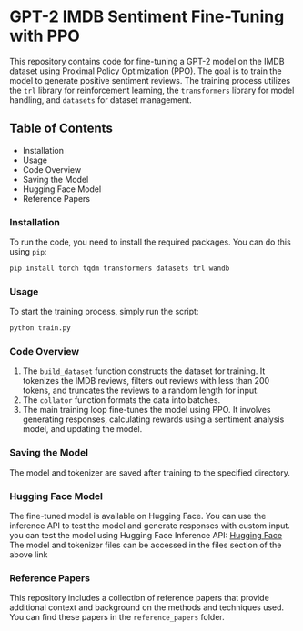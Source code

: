 # GPT-2 IMDB Sentiment Fine-Tuning with PPO

This repository contains code for fine-tuning a GPT-2 model on the IMDB dataset using Proximal Policy Optimization (PPO). The goal is to train the model to generate positive sentiment reviews. The training process utilizes the `trl` library for reinforcement learning, the `transformers` library for model handling, and `datasets` for dataset management.

## Table of Contents

* Installation
* Usage
* Code Overview
* Saving the Model
* Hugging Face Model
* Reference Papers

### Installation
To run the code, you need to install the required packages. You can do this using `pip`:
```bash
pip install torch tqdm transformers datasets trl wandb
```

### Usage
To start the training process, simply run the script:
```bash
python train.py
```

### Code Overview
1. The `build_dataset` function constructs the dataset for training. It tokenizes the IMDB reviews, filters out reviews with less than 200 tokens, and truncates the reviews to a random length for input.
2. The `collator` function formats the data into batches.
3. The main training loop fine-tunes the model using PPO. It involves generating responses, calculating rewards using a sentiment analysis model, and updating the model.

### Saving the Model
The model and tokenizer are saved after training to the specified directory.

### Hugging Face Model
The fine-tuned model is available on Hugging Face. You can use the inference API to test the model and generate responses with custom input.
you can test the model using Hugging Face Inference API: [Hugging Face](https://huggingface.co/Kwaai/GPT2-IMDB-Sentiment-FineTuned-with-PPO)
The model and tokenizer files can be accessed in the files section of the above link

### Reference Papers
This repository includes a collection of reference papers that provide additional context and background on the methods and techniques used. You can find these papers in the `reference_papers` folder.
